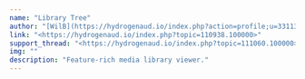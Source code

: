 ```yaml
---
name: "Library Tree"
author: "[WilB](https://hydrogenaud.io/index.php?action=profile;u=33113)"
link: "<https://hydrogenaud.io/index.php?topic=110938.100000>"
support_thread: "<https://hydrogenaud.io/index.php?topic=111060.100000>"
img: ""
description: "Feature-rich media library viewer."
---
```


